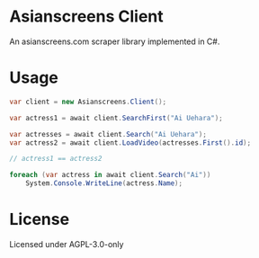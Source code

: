 # Asianscreens Client
An asianscreens.com scraper library implemented in C#.

# Usage
```csharp
var client = new Asianscreens.Client();

var actress1 = await client.SearchFirst("Ai Uehara");

var actresses = await client.Search("Ai Uehara");
var actress2 = await client.LoadVideo(actresses.First().id);

// actress1 == actress2

foreach (var actress in await client.Search("Ai"))
    System.Console.WriteLine(actress.Name);
```

# License
Licensed under AGPL-3.0-only
